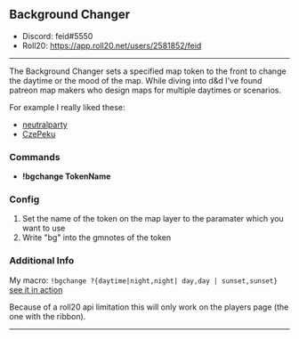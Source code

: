 
## Background Changer

* Discord: feid#5550
* Roll20: https://app.roll20.net/users/2581852/feid
---
The Background Changer sets a specified map token to the front to change the daytime or the mood of the map.
While diving into d&d I've found patreon map makers who design maps for multiple daytimes or scenarios. 

For example I really liked these:

* [neutralparty](https://www.patreon.com/neutralparty)
* [CzePeku](https://www.patreon.com/czepeku)

### Commands

* **!bgchange TokenName**

### Config
1. Set the name of the token on the map layer to the paramater which you want to use
2. Write "bg" into the gmnotes of the token

### Additional Info
My macro:
`!bgchange ?{daytime|night,night| day,day | sunset,sunset}`
[see it in action](http://i.imgur.com/UPwP7AT.gif)

Because of a roll20 api limitation this will only work on the players page (the one with the ribbon). 

---

